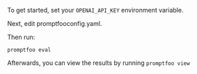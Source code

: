 To get started, set your `OPENAI_API_KEY` environment variable.

Next, edit promptfooconfig.yaml.

Then run:

```
promptfoo eval
```

Afterwards, you can view the results by running `promptfoo view`
